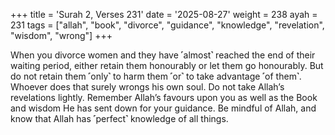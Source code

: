 +++
title = 'Surah 2, Verses 231'
date = '2025-08-27'
weight = 238
ayah = 231
tags = ["allah", "book", "divorce", "guidance", "knowledge", "revelation", "wisdom", "wrong"]
+++

When you divorce women and they have ˹almost˺ reached the end of their waiting period, either retain them honourably or let them go honourably. But do not retain them ˹only˺ to harm them ˹or˺ to take advantage ˹of them˺. Whoever does that surely wrongs his own soul. Do not take Allah’s revelations lightly. Remember Allah’s favours upon you as well as the Book and wisdom He has sent down for your guidance. Be mindful of Allah, and know that Allah has ˹perfect˺ knowledge of all things.